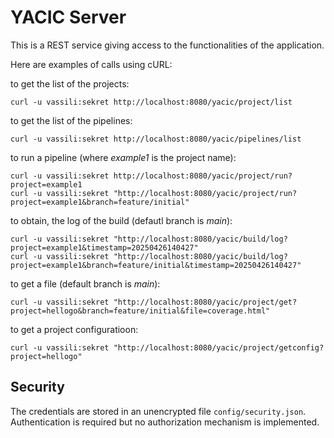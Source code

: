 # YACIC Server

This is a REST service giving access to the functionalities of the application.

Here are examples of calls using cURL:

to get the list of the projects:

    curl -u vassili:sekret http://localhost:8080/yacic/project/list

to get the list of the pipelines:

    curl -u vassili:sekret http://localhost:8080/yacic/pipelines/list

to run a pipeline (where *example1* is the project name):

    curl -u vassili:sekret http://localhost:8080/yacic/project/run?project=example1
    curl -u vassili:sekret "http://localhost:8080/yacic/project/run?project=example1&branch=feature/initial"
    
to obtain, the log of the build (defautl branch is *main*):

    curl -u vassili:sekret "http://localhost:8080/yacic/build/log?project=example1&timestamp=20250426140427"
    curl -u vassili:sekret "http://localhost:8080/yacic/build/log?project=example1&branch=feature/initial&timestamp=20250426140427"
    
to get a file (default branch is *main*):

    curl -u vassili:sekret "http://localhost:8080/yacic/project/get?project=hellogo&branch=feature/initial&file=coverage.html"

to get a project configuratioon:

    curl -u vassili:sekret "http://localhost:8080/yacic/project/getconfig?project=hellogo"

   
## Security

The credentials are stored in an unencrypted file `config/security.json`. Authentication is required but no authorization mechanism is implemented.

